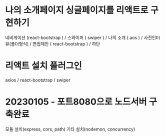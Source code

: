 # 나의 소개페이지 싱글페이지를 리액트로 구현하기
   네비게이션 (react-bootstrap ) / 스와이퍼 ( swiper ) / 나의 소개 ( aos ) /  사전인터뷰(폴더형식) / 면접제안 ( react-bootstrap ) / 하단
   
# 리액트 설치 플러그인
  axios / react-bootstrap / swiper

# 20230105 - 포트8080으로 노드서버 구축완료
모듈 설치(express, cors, path)
기타 설치(nodemon, concurrency)
